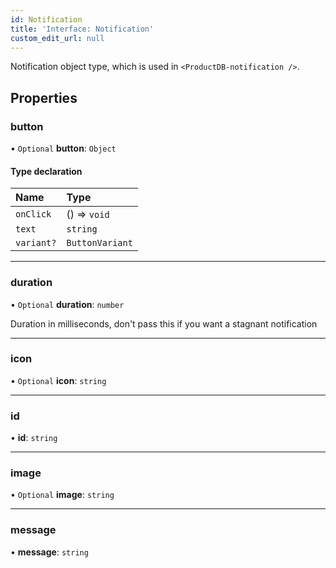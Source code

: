 ```yaml
---
id: Notification
title: 'Interface: Notification'
custom_edit_url: null
---
```


Notification object type, which is used in `<ProductDB-notification />`.

## Properties

### button

• `Optional` **button**: `Object`

#### Type declaration

| Name | Type |
| :------ | :------ |
| `onClick` | () => `void` |
| `text` | `string` |
| `variant?` | `ButtonVariant` |

___

### duration

• `Optional` **duration**: `number`

Duration in milliseconds, don't pass this if you want a stagnant notification

___

### icon

• `Optional` **icon**: `string`

___

### id

• **id**: `string`

___

### image

• `Optional` **image**: `string`

___

### message

• **message**: `string`


<head>
	<title>Angular UI Kit Interface: Notification</title>
	<meta name="description" content="Understand the Notification interface in ProductDB's Angular UI Kit Reference for comprehensive information."/>
</head>
